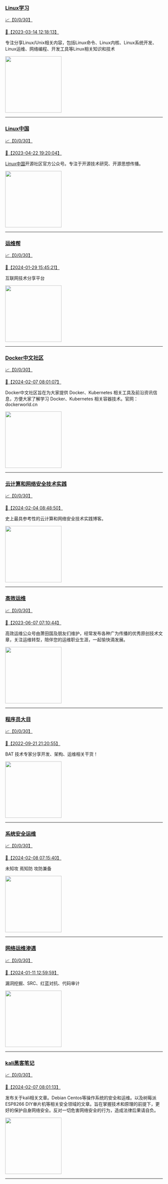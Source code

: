 
### [Linux学习](http://wechat.doonsec.com/wechat_echarts/?biz=MzI4MDEwNzAzNg==)

[:chart_with_upwards_trend:【0/0/30】](http://wechat.doonsec.com/wechat_echarts/?biz=MzI4MDEwNzAzNg==)

[:camera_flash:【2023-03-14 12:18:13】](https://mp.weixin.qq.com/s?__biz=MzI4MDEwNzAzNg==&mid=2649460110&idx=2&sn=d76412a9e0687ffe50c359ea4332a1a2&chksm=f3a2acfdc4d525ebb2f44288f886f46ce16507e0305ee1fcc74cb305757dd68610e87f461665&scene=27#wechat_redirect)

专注分享Linux/Unix相关内容，包括Linux命令、Linux内核、Linux系统开发、Linux运维、网络编程、开发工具等Linux相关知识和技术

<img align="top" width="180" src="http://open.weixin.qq.com/qr/code?username=gh_cb990d3ccd5f" alt="" />

---


### [Linux中国](http://wechat.doonsec.com/wechat_echarts/?biz=MjM5NjQ4MjYwMQ==)

[:chart_with_upwards_trend:【0/0/30】](http://wechat.doonsec.com/wechat_echarts/?biz=MjM5NjQ4MjYwMQ==)

[:camera_flash:【2023-04-22 19:20:04】](https://mp.weixin.qq.com/s?__biz=MjM5NjQ4MjYwMQ==&mid=2664678930&idx=3&sn=e1cd00ae476511afb34f4785124fb41a&chksm=bdcffd548ab87442b492af73b3af4e275b5439bd53b739798b806ed6947ab03e47e8efbe9a59&scene=27#wechat_redirect)

[Linux中国](https://linux.cn/)开源社区官方公众号。专注于开源技术研究、开源思想传播。

<img align="top" width="180" src="http://open.weixin.qq.com/qr/code?username=gh_52ef55f8adfd" alt="" />

---


### [运维帮](http://wechat.doonsec.com/wechat_echarts/?biz=MzA3MzYwNjQ3NA==)

[:chart_with_upwards_trend:【0/0/30】](http://wechat.doonsec.com/wechat_echarts/?biz=MzA3MzYwNjQ3NA==)

[:camera_flash:【2024-01-29 15:45:21】](https://mp.weixin.qq.com/s?__biz=MzA3MzYwNjQ3NA==&mid=2651301307&idx=1&sn=8e654245aa777289a07bf68534617080&chksm=85e5e79f690ac884d9146ee25ceb5db987f18932948471b507081e9a629b5e9f472a6732c2e1&scene=27#wechat_redirect)

互联网技术分享平台

<img align="top" width="180" src="http://open.weixin.qq.com/qr/code?username=gh_445a39329cd8" alt="" />

---


### [Docker中文社区](http://wechat.doonsec.com/wechat_echarts/?biz=MzI1NzI5NDM4Mw==)

[:chart_with_upwards_trend:【0/0/30】](http://wechat.doonsec.com/wechat_echarts/?biz=MzI1NzI5NDM4Mw==)

[:camera_flash:【2024-02-07 08:01:07】](https://mp.weixin.qq.com/s?__biz=MzI1NzI5NDM4Mw==&mid=2247496746&idx=1&sn=5e65133027fe6087fc7630a4827ae308&chksm=eb43c33bd342a8083b5d6c9b2390fac2f45f69e1e14ad463141cb46a5830eadf9f8d4caceb08&scene=27#wechat_redirect)

Docker中文社区旨在为大家提供 Docker、Kubernetes 相关工具及前沿资讯信息，方便大家了解学习 Docker、Kubernetes 相关容器技术。官网：dockerworld.cn

<img align="top" width="180" src="http://open.weixin.qq.com/qr/code?username=gh_8620cb9f61a5" alt="" />

---


### [云计算和网络安全技术实践](http://wechat.doonsec.com/wechat_echarts/?biz=MzA3MjM5MDc2Nw==)

[:chart_with_upwards_trend:【0/0/30】](http://wechat.doonsec.com/wechat_echarts/?biz=MzA3MjM5MDc2Nw==)

[:camera_flash:【2024-02-04 08:48:50】](https://mp.weixin.qq.com/s?__biz=MzA3MjM5MDc2Nw==&mid=2650748225&idx=1&sn=fb503f3cb358760547dc3e3984d62888&chksm=86376cf994e0945b45dd439e790ed339bbd6a690df3151e2f8998defd789acd9e497e899d747&scene=27&key=b4b838b4b33bd7f7b46d100d17816f0ba9550fef57e708596d817bfe5b29140985686b96a256629b4ff0c4875b24c977fbfe563d0dec9c6aaf0d8aa31a9147ba0bab8e6df3463707a31f2fc9f8515785bd5bf2e547741af9623be34cc1890482d79d4ff5c97ee44e531c9e6808f88bb81b99f55c89a3a1a5937fb5d7d044c270&ascene=0&uin=MzgxODQ4MjMz&devicetype=Windows+10+x64&version=63090819&lang=zh_CN&countrycode=GY&exportkey=n_ChQIAhIQC%2Fsh9bQcunBt26fYooGmRBLgAQIE97dBBAEAAAAAAIsdJbuEP9AAAAAOpnltbLcz9gKNyK89dVj0xgUcMg%2FbZrgcc5ljKqDNK8fXCfrrWF%2BCnlkmnxUmFkttvyn%2F2Y6RXpaHktiP7D4L7vxq%2BE%2B8ag49IxeLfAfrcUypM7jcHTv6a8DlhoYVsJyUCFqJohZvIe7RIVsOu6E0ia9k0TObyq7963ikzaScW%2BvbWYIFX3a%2FW1Lbu%2B3KQ%2FmdoUTUJvhQjcmGa7dHDY8unB1WNc4tSA4B1VBDdCyp0iT%2BK1o8LKgzPeSbn65j%2FNaE3T6l9SxxOAr%2B&acctmode=0&pass_ticket=X43Evx9CzeXJHmfoaAvKFjXWRq5Hzm5IId6XehjfYWS5gSzAqx0ShW5aCHtsjqi%2BerAzq2n2prwsFPZtFEN9CQ%3D%3D&wx_header=1&scene=27#wechat_redirect)

史上最具参考性的云计算和网络安全技术实践博客。

<img align="top" width="180" src="http://open.weixin.qq.com/qr/code?username=gh_34d6b0cb5633" alt="" />

---


### [高效运维](http://wechat.doonsec.com/wechat_echarts/?biz=MzA4Nzg5Nzc5OA==)

[:chart_with_upwards_trend:【0/0/30】](http://wechat.doonsec.com/wechat_echarts/?biz=MzA4Nzg5Nzc5OA==)

[:camera_flash:【2023-06-07 07:10:44】](https://mp.weixin.qq.com/s?__biz=MzA4Nzg5Nzc5OA==&mid=2651734637&idx=4&sn=2e47f69f965e98f599fed75ddb3837ef&chksm=8bc881c4bcbf08d2df71b5670c0499709a5281229287b15d178de64108ac464cd1f023287884&scene=27#wechat_redirect)

高效运维公众号由萧田国及朋友们维护，经常发布各种广为传播的优秀原创技术文章，关注运维转型，陪伴您的运维职业生涯，一起愉快滴发展。

<img align="top" width="180" src="http://open.weixin.qq.com/qr/code?username=gh_0fdeda7cb50a" alt="" />

---


### [程序员大目](http://wechat.doonsec.com/wechat_echarts/?biz=MzI4ODQ3NjE2OA==)

[:chart_with_upwards_trend:【0/0/30】](http://wechat.doonsec.com/wechat_echarts/?biz=MzI4ODQ3NjE2OA==)

[:camera_flash:【2022-09-21 21:20:55】](https://mp.weixin.qq.com/s?__biz=MzI4ODQ3NjE2OA==&mid=2247500356&idx=1&sn=69754a844e3a51a5427a0efec6aa45bd&chksm=ec3f5f23db48d6353810ef9157baf1fc90adbd884423aba73bd00450e5e6777e6e46dbe30489&scene=27&key=512fb80aa4f22d2a8ac8a7af6059d9b697eaef75ed0476d4690fc363cab93d636f7775d20d20fd3b1cd8bc051e62783ef79a2497a6b927846f0446f0af1324426177ebc087d480f11223e6aa409b2a26ab3d9ac220856bd51003dc89dc5306590dc812175fea69cf84266821b6f428181384d29a2d5a699f58c3d897ce4f980a&ascene=15&uin=MTA3Mzc3OTIzNQ%3D%3D&devicetype=Windows+Server+2016+x64&version=63070517&lang=zh_CN&session_us=gh_5f81484d311e&exportkey=AfaIj87lbeDD6CwHew4i%2FSM%3D&acctmode=0&pass_ticket=nP6spRM8hMyiazMifMuFetRdSji3u6F4iU1PoNglFE6zGbwDRWX%2F4QyvCBMQQBay&wx_header=0&fontgear=2&scene=27#wechat_redirect)

BAT 技术专家分享开发、架构、运维相关干货！

<img align="top" width="180" src="http://open.weixin.qq.com/qr/code?username=gh_e6849e368b5f" alt="" />

---


### [系统安全运维](http://wechat.doonsec.com/wechat_echarts/?biz=Mzk0NjE0NDc5OQ==)

[:chart_with_upwards_trend:【0/0/30】](http://wechat.doonsec.com/wechat_echarts/?biz=Mzk0NjE0NDc5OQ==)

[:camera_flash:【2024-02-08 07:15:40】](https://mp.weixin.qq.com/s?__biz=Mzk0NjE0NDc5OQ==&mid=2247522812&idx=1&sn=87f73b68b28e51927c771e3e92b22cc6&chksm=c28668c2173330b35722d06890b2d9b3e0c1f285de7b713ca05eb19b3184135a6881a7c3c202&scene=27#wechat_redirect)

未知攻 焉知防 攻防兼备

<img align="top" width="180" src="http://open.weixin.qq.com/qr/code?username=gh_2c298b630170" alt="" />

---


### [网络运维渗透](http://wechat.doonsec.com/wechat_echarts/?biz=MzA3MjMxODUwNg==)

[:chart_with_upwards_trend:【0/0/30】](http://wechat.doonsec.com/wechat_echarts/?biz=MzA3MjMxODUwNg==)

[:camera_flash:【2024-01-11 12:59:59】](https://mp.weixin.qq.com/s?__biz=MzA3MjMxODUwNg==&mid=2247486338&idx=1&sn=a3c369eb24d1c8e08490f3942159dd64&chksm=9eac6448f21ee9b026eef6f33120562027b8176e695d02156453d395d62a7119a00be69eed7e&scene=27#wechat_redirect)

漏洞挖掘、SRC、红蓝对抗、代码审计

<img align="top" width="180" src="http://open.weixin.qq.com/qr/code?username=gh_304f5239b3b0" alt="" />

---


### [kali黑客笔记](http://wechat.doonsec.com/wechat_echarts/?biz=MzkxMzIwNTY1OA==)

[:chart_with_upwards_trend:【0/0/30】](http://wechat.doonsec.com/wechat_echarts/?biz=MzkxMzIwNTY1OA==)

[:camera_flash:【2024-02-07 08:01:13】](https://mp.weixin.qq.com/s?__biz=MzkxMzIwNTY1OA==&mid=2247503201&idx=1&sn=8c7d6a19510dd133dbd60eab8ec250a2&chksm=c063188c14d4c557b540e0caa59d57829ca07490ce9a7b64c215bc31335c88bad9d682563727&scene=27&key=abe979c9663eced128ebfedc08942d8926ab263429678d9c81cb02cc94293265c3e86610fac1391ea2d3efb48bc4eb5aa807bf9b9100ce73b18d5b5870c44da457ebd15ea28a85e6091e1ba8ec127e757d7720fca2493a510a05935a039fd6c23d492e1130abb446cf00c6feb3d96d7e4f1faf964f24afd4887ea5885350d722&ascene=15&uin=NTY2NTA4NjQ%3D&devicetype=Windows+10+x64&version=63060012&lang=zh_CN&session_us=gh_aa4d8db71365&countrycode=AL&exportkey=n_ChQIAhIQ6IKmurGkn%2FXL%2B6gIMVlztBLuAQIE97dBBAEAAAAAAC2BNfFEWEMAAAAOpnltbLcz9gKNyK89dVj0MU5U33oZLpHo7AnzqhRmHnMnO0OB2LvS42PcU9NWRGHkS3DUEjUbPjQkVgSE4KN%2F3QS2ui6RHRUQhz4V6VFoaGiZJMPUfPEdiZUHUdEjhMmHwZuoHF%2Bvi4ab3DS68OljhsYT0oM1b%2BfaGTcAnt1nPzpOnQy0fK4hogIF%2BzdZkQnW%2BgAQfIFMiaBGut%2Fhg8gAc7quWXQ0nl18%2BynafDSmCVSReCTGG%2BG8iBWwK4rf%2FnvOww2VfR1jd9KI%2F5VlW5qFOYXOhnyE%2FlE%3D&acctmode=0&pass_ticket=UIWjyDrhiblSButkX%2B%2F%2BYh1jRZnrX8lADtcA7137gMJgvjOowiArSIWHNlPUUr%2BEnQC7Rno0k21G3jmftsjHGQ%3D%3D&wx_header=0&fontgear=2&scene=27#wechat_redirect)

发布关于kali相关文章。Debian Centos等操作系统的安全和运维。以及树莓派 ESP8266 DIY单片机等相关安全领域的文章。旨在掌握技术和原理的前提下，更好的保护自身网络安全。反对一切危害网络安全的行为，造成法律后果请自负。

<img align="top" width="180" src="http://open.weixin.qq.com/qr/code?username=gh_fbcaf351ddc1" alt="" />

---

